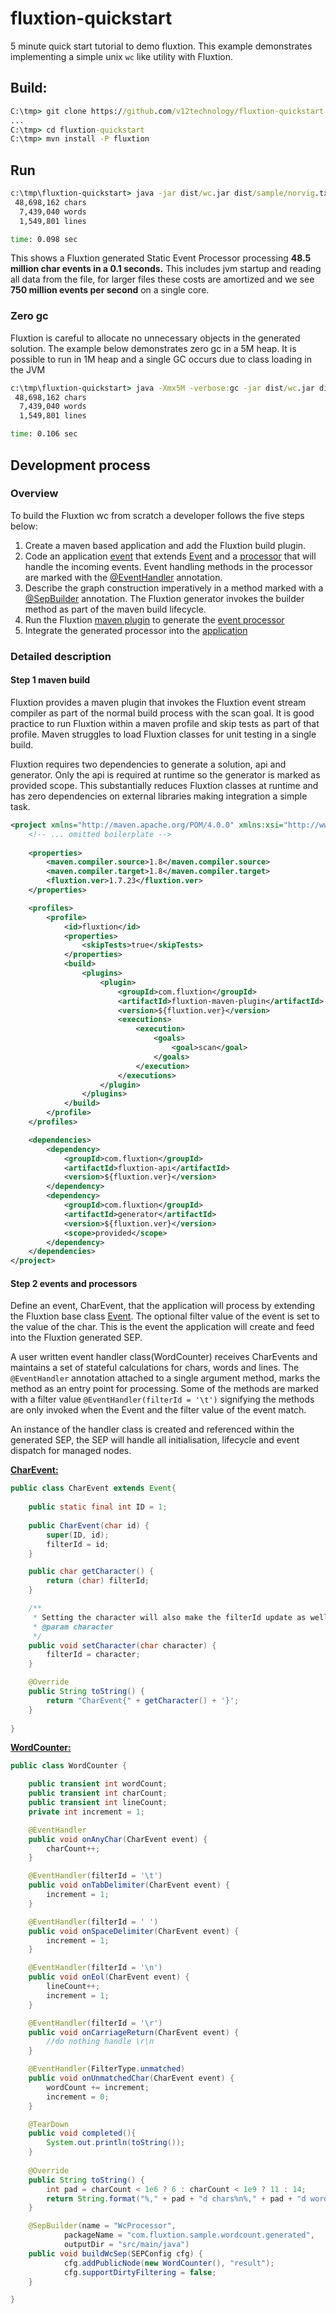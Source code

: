 # fluxtion-quickstart
5 minute quick start tutorial to demo fluxtion. This example demonstrates implementing a simple unix `wc` like utility with Fluxtion.

## Build:

```bat
C:\tmp> git clone https://github.com/v12technology/fluxtion-quickstart
...
C:\tmp> cd fluxtion-quickstart
C:\tmp> mvn install -P fluxtion
```

## Run

```bat
c:\tmp\fluxtion-quickstart> java -jar dist/wc.jar dist/sample/norvig.txt
 48,698,162 chars
  7,439,040 words
  1,549,801 lines

time: 0.098 sec
```
This shows a Fluxtion generated Static Event Processor processing **48.5 million char events in a 0.1 seconds.** This includes jvm startup and reading all data from the file, for larger files these costs are amortized and we see **750 million events per second** on a single core.

### Zero gc
Fluxtion is careful to allocate no unnecessary objects in the generated solution. The example below demonstrates zero gc in a 5M heap. It is possible to run in 1M heap and a single GC occurs due to class loading in the JVM 
```bat
c:\tmp\fluxtion-quickstart> java -Xmx5M -verbose:gc -jar dist/wc.jar dist/sample/norvig.txt
 48,698,162 chars
  7,439,040 words
  1,549,801 lines

time: 0.106 sec
```

## Development process ##
### Overview ###

To build the Fluxtion wc from scratch a developer follows the five steps below:

1. Create a maven based application and add the Fluxtion build plugin.
1. Code an application [event](https://github.com/v12technology/fluxtion-quickstart/blob/master/src/main/java/com/fluxtion/sample/wordcount/CharEvent.java) that extends [Event](https://github.com/v12technology/fluxtion/blob/master/api/src/main/java/com/fluxtion/api/event/Event.java)
and a [processor](https://github.com/v12technology/fluxtion-quickstart/blob/master/src/main/java/com/fluxtion/sample/wordcount/WordCounter.java) that will handle the incoming events. 
Event handling methods in the processor are marked with the [@EventHandler](https://github.com/v12technology/fluxtion/blob/master/api/src/main/java/com/fluxtion/api/annotations/EventHandler.java) annotation.
2. Describe the graph construction imperatively in a method marked with a [@SepBuilder](https://github.com/v12technology/fluxtion/blob/master/builder/src/main/java/com/fluxtion/builder/annotation/SepBuilder.java) 
annotation. The Fluxtion generator invokes the builder method as part of the maven build lifecycle.
3. Run the Fluxtion [maven plugin](https://github.com/v12technology/fluxtion-quickstart/blob/master/pom.xml) to generate the [event processor](https://github.com/v12technology/fluxtion-quickstart/blob/master/src/main/java/com/fluxtion/sample/wordcount/generated/WcProcessor.java) 
4. Integrate the generated processor into the [application](https://github.com/v12technology/fluxtion-quickstart/blob/master/src/main/java/com/fluxtion/sample/wordcount/Main.java)

### Detailed description ###

#### Step 1 maven build ####

Fluxtion provides a maven plugin that invokes the Fluxtion event stream compiler as part of the normal 
build process with the scan goal. It is good practice to run Fluxtion within a maven profile and skip tests as part
of that profile. Maven struggles to load Fluxtion classes for unit testing in a single build.

Fluxtion requires two dependencies to generate a solution, api and generator. Only the api is required at runtime
so the generator is marked as provided scope. This substantially reduces Fluxtion classes at runtime and has zero
dependencies on external libraries making integration a simple task.

```xml
<project xmlns="http://maven.apache.org/POM/4.0.0" xmlns:xsi="http://www.w3.org/2001/XMLSchema-instance" xsi:schemaLocation="http://maven.apache.org/POM/4.0.0 http://maven.apache.org/xsd/maven-4.0.0.xsd">
    <!-- ... omitted boilerplate -->
	
    <properties>
        <maven.compiler.source>1.8</maven.compiler.source>
        <maven.compiler.target>1.8</maven.compiler.target>
        <fluxtion.ver>1.7.23</fluxtion.ver>
    </properties>

    <profiles>
        <profile>
            <id>fluxtion</id>
            <properties>
                <skipTests>true</skipTests>
            </properties>
            <build>
                <plugins>
                    <plugin>
                        <groupId>com.fluxtion</groupId>
                        <artifactId>fluxtion-maven-plugin</artifactId>
                        <version>${fluxtion.ver}</version>
                        <executions>
                            <execution>
                                <goals>
                                    <goal>scan</goal>
                                </goals>
                            </execution>
                        </executions>
                    </plugin>
                </plugins>
            </build>
        </profile>
    </profiles>

    <dependencies>
        <dependency>
            <groupId>com.fluxtion</groupId>
            <artifactId>fluxtion-api</artifactId>
            <version>${fluxtion.ver}</version>
        </dependency>
        <dependency>
            <groupId>com.fluxtion</groupId>
            <artifactId>generator</artifactId>
            <version>${fluxtion.ver}</version>
            <scope>provided</scope>
        </dependency>
    </dependencies>
</project>
```


#### Step 2 events and processors ####

Define an event, CharEvent, that the application will process by extending the Fluxtion base class 
[Event](api/src/main/java/com/fluxtion/runtime/event/Event.java). The optional 
filter value of the event is set to the value of the char. This is the event the application will create and feed into the Fluxtion generated SEP.

A user written event handler class(WordCounter) receives CharEvents and maintains a set of stateful calculations for chars, words and lines. 
The ```@EventHandler``` annotation attached to a single argument method, marks the method as an entry point for processing. 
Some of the methods are marked with a filter value ```@EventHandler(filterId = '\t')``` signifying 
the  methods are only invoked when the Event and the filter value of the event match.
 
An instance of the handler class is created and referenced within the generated SEP, the SEP 
will handle all initialisation, lifecycle and event dispatch for managed nodes. 


**[CharEvent:](https://github.com/v12technology/fluxtion-quickstart/blob/master/src/main/java/com/fluxtion/sample/wordcount/CharEvent.java)** 

```java
public class CharEvent extends Event{
    
    public static final int ID = 1;
    
    public CharEvent(char id) {
        super(ID, id);
        filterId = id;
    }

    public char getCharacter() {
        return (char) filterId;
    }

    /**
     * Setting the character will also make the filterId update as well
     * @param character 
     */
    public void setCharacter(char character) {
        filterId = character;
    }

    @Override
    public String toString() {
        return "CharEvent{" + getCharacter() + '}';
    }
           
}
```


**[WordCounter:](https://github.com/v12technology/fluxtion-quickstart/blob/master/src/main/java/com/fluxtion/sample/wordcount/WordCounter.java)** 


```java
public class WordCounter {

    public transient int wordCount;
    public transient int charCount;
    public transient int lineCount;
    private int increment = 1;

    @EventHandler
    public void onAnyChar(CharEvent event) {
        charCount++;
    }

    @EventHandler(filterId = '\t')
    public void onTabDelimiter(CharEvent event) {
        increment = 1;
    }

    @EventHandler(filterId = ' ')
    public void onSpaceDelimiter(CharEvent event) {
        increment = 1;
    }

    @EventHandler(filterId = '\n')
    public void onEol(CharEvent event) {
        lineCount++;
        increment = 1;
    }

    @EventHandler(filterId = '\r')
    public void onCarriageReturn(CharEvent event) {
        //do nothing handle \r\n
    }

    @EventHandler(FilterType.unmatched)
    public void onUnmatchedChar(CharEvent event) {
        wordCount += increment;
        increment = 0;
    }

    @TearDown
    public void completed(){
        System.out.println(toString());
    }
    
    @Override
    public String toString() {
        int pad = charCount < 1e6 ? 6 : charCount < 1e9 ? 11 : 14;
        return String.format("%," + pad + "d chars%n%," + pad + "d words%n%," + pad + "d lines %n", charCount, wordCount, lineCount);
    }

    @SepBuilder(name = "WcProcessor",
            packageName = "com.fluxtion.sample.wordcount.generated",
            outputDir = "src/main/java")
    public void buildWcSep(SEPConfig cfg) {
            cfg.addPublicNode(new WordCounter(), "result");
            cfg.supportDirtyFiltering = false;
    }

}

```
 